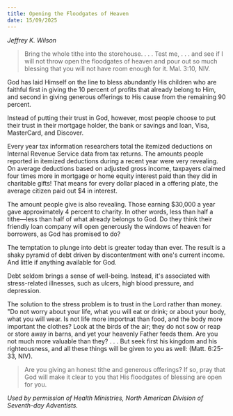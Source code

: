 ```yaml
---
title: Opening the Floodgates of Heaven
date: 15/09/2025
---
```


_Jeffrey K. Wilson_

> <p></p>
> Bring the whole tithe into the storehouse. . . . Test me, . . . and see if I will not throw open the floodgates of heaven and pour out so much blessing that you will not have room enough for it. Mal. 3:10, NIV.

God has laid Himself on the line to bless abundantly His children who are faithful first in giving the 10 percent of profits that already belong to Him, and second in giving generous offerings to His cause from the remaining 90 percent.

Instead of putting their trust in God, however, most people choose to put their trust in their mortgage holder, the bank or savings and loan, Visa, MasterCard, and Discover.

Every year tax information researchers total the itemized deductions on Internal Revenue Service data from tax returns. The amounts people reported in itemized deductions during a recent year were very revealing. On average deductions based on adjusted gross income, taxpayers claimed four times more in mortgage or home equity interest paid than they did in charitable gifts! That means for every dollar placed in a offering plate, the average citizen paid out $4 in interest.

The amount people give is also revealing. Those earning $30,000 a year gave approximately 4 percent to charity. In other words, less than half a tithe—less than half of what already belongs to God. Do they think their friendly loan company will open generously the windows of heaven for borrowers, as God has promised to do?

The temptation to plunge into debt is greater today than ever. The result is a shaky pyramid of debt driven by discontentment with one's current income. And little if anything available for God.

Debt seldom brings a sense of well-being. Instead, it's associated with stress-related illnesses, such as ulcers, high blood pressure, and depression.

The solution to the stress problem is to trust in the Lord rather than money. "Do not worry about your life, what you will eat or drink; or about your body, what you will wear. Is not life more importnat than food, and the body more important the clothes? Look at the birds of the air; they do not sow or reap or store away in barns, and yet your heavenly Father feeds them. Are you not much more valuable than they? . . . But seek first his kingdom and his righteousness, and all these things will be given to you as well: (Matt. 6:25-33, NIV).

> <callout></callout>
> Are you giving an honest tithe and generous offerings? If so, pray that God will make it clear to you that His floodgates of blessing are open for you.

_Used by permission of Health Ministries, North American Division of Seventh-day Adventists._
